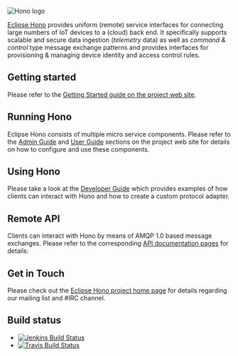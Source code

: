 ![Hono logo](logo/PNG-150dpi/HONO-Logo_Bild-Wort_quadrat-w-200x180px.png)

[Eclipse Hono](https://www.eclipse.org/hono) provides uniform (remote) service interfaces for connecting large numbers of IoT devices to a (cloud) back end. It specifically supports scalable and secure data ingestion (*telemetry* data) as well as *command & control* type message exchange patterns and provides interfaces for provisioning & managing device identity and access control rules.

## Getting started

Please refer to the [Getting Started guide on the project web site](https://www.eclipse.org/hono/getting-started/).

## Running Hono


Eclipse Hono consists of multiple micro service components. Please refer to the [Admin Guide](https://www.eclipse.org/hono/docs/admin-guide/) and [User Guide](https://www.eclipse.org/hono/docs/user-guide/) sections on the project web site for details on how to configure and use these components.
## Using Hono

Please take a look at the [Developer Guide](https://www.eclipse.org/hono/docs/dev-guide/) which provides examples of how clients can interact with Hono and how to create a custom protocol adapter.

## Remote API

Clients can interact with Hono by means of AMQP 1.0 based message exchanges. Please refer to the corresponding [API documentation pages](https://www.eclipse.org/hono/docs/api/) for details:

## Get in Touch

Please check out the [Eclipse Hono project home page](https://www.eclipse.org/hono) for details regarding our mailing list and #IRC channel.

## Build status

- [![Jenkins Build Status](https://ci.eclipse.org/hono/buildStatus/icon?job=Hono%20CI%20Pipeline)](https://ci.eclipse.org/hono/job/Hono%20CI%20Pipeline/)
- [![Travis Build Status](https://travis-ci.org/eclipse/hono.svg?branch=master)](https://travis-ci.org/eclipse/hono)
